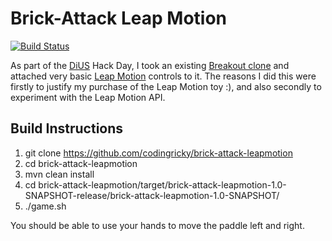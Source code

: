Brick-Attack Leap Motion
========================

[![Build Status](https://travis-ci.org/codingricky/brick-attack-leapmotion.png?branch=leap-motion)](https://travis-ci.org/codingricky/brick-attack-leapmotion)

As part of the [DiUS](http://www.dius.com.au) Hack Day, I took an existing [Breakout clone](https://github.com/michaelskree/brick-attack) and attached very basic
[Leap Motion](https://www.leapmotion.com/) controls to it. The reasons I did this were firstly to justify my purchase of the Leap Motion toy :), and also secondly
to experiment with the Leap Motion API.


Build Instructions
------------------
1. git clone https://github.com/codingricky/brick-attack-leapmotion
2. cd brick-attack-leapmotion
3. mvn clean install
4. cd brick-attack-leapmotion/target/brick-attack-leapmotion-1.0-SNAPSHOT-release/brick-attack-leapmotion-1.0-SNAPSHOT/
5. ./game.sh

You should be able to use your hands to move the paddle left and right.